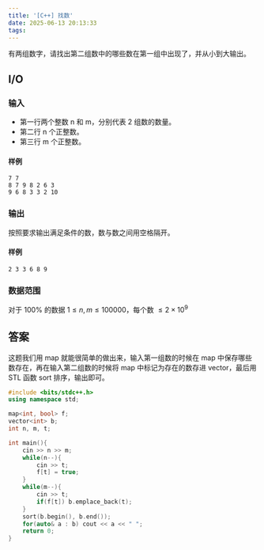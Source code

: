 ```yaml
---
title: '[C++] 找数'
date: 2025-06-13 20:13:33
tags:
---
```


有两组数字，请找出第二组数中的哪些数在第一组中出现了，并从小到大输出。

<!-- More -->

## I/O

### 输入

- 第一行两个整数 n 和 m，分别代表 2 组数的数量。
- 第二行 n 个正整数。
- 第三行 m 个正整数。

#### 样例

```
7 7
8 7 9 8 2 6 3
9 6 8 3 3 2 10
```

### 输出

按照要求输出满足条件的数，数与数之间用空格隔开。

#### 样例

```
2 3 3 6 8 9
```

### 数据范围

对于 100% 的数据 $1≤n,m≤100000$，每个数 $≤2×10^9$

## 答案

这题我们用 map 就能很简单的做出来，输入第一组数的时候在 map 中保存哪些数存在，再在输入第二组数的时候将 map 中标记为存在的数存进 vector，最后用 STL 函数 sort 排序，输出即可。

```cpp
#include <bits/stdc++.h>
using namespace std;

map<int, bool> f;
vector<int> b;
int n, m, t;

int main(){
	cin >> n >> m;
	while(n--){
		cin >> t;
		f[t] = true;
	}
	while(m--){
		cin >> t;
		if(f[t]) b.emplace_back(t);
	}
	sort(b.begin(), b.end());
	for(auto& a : b) cout << a << " ";
	return 0;
}
```